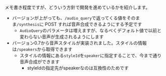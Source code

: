 メモ書き程度ですが、どういう方針で開発を進めているかを紹介します。

- バージョンが上がっても、`/audio_query`で返ってくる値をそのまま`/synthesis`に POST すれば音声合成できるようにする予定です
  - `AudioQuery`のパラメータは増えますが、なるべくデフォルト値で以前と変わらない音声が生成されるようにします
- バージョン0.7から音声スタイルが実装されました。スタイルの情報は`/speakers`から取得できます
  - スタイルの情報にある`styleId`を`speaker`に指定することで、今まで通り音声合成ができます
    - styleIdの指定先がspeakerなのは互換性のためです
